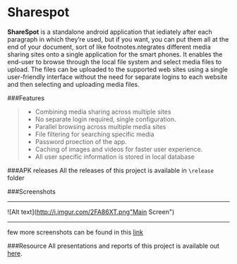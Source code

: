 Sharespot
=========

**ShareSpot** is a standalone android application that iediately after each paragraph in which they’re used, but if you want, you can put them all at the end of your document, sort of like footnotes.ntegrates different media sharing sites onto a single application for the smart phones. It enables the end-user to browse through the local file system and select media files to upload. The files can be uploaded to the supported web sites using a single user-friendly interface without the need for separate logins to each website and then selecting and uploading media files.


###Features
> * Combining media sharing across multiple sites
> * No separate login required, single configuration.
> * Parallel browsing across multiple media sites
> * File filtering for searching specific media
> * Password proection of the app.
> * Caching of images and videos for faster user experience.
> * All user specific information is stored in local database



###APK releases
All the releases of this project is available in `\release` folder 

###Screenshots
- - -
![Alt text](http://i.imgur.com/2FA86XT.png"Main Screen")
- - -
few more screenshots can be found in this [link]




###Resource
All presentations and reports of this project is available out [here].

[here]:http://1drv.ms/1xouPBM
[link]:http://imgur.com/a/zhyUU#0
